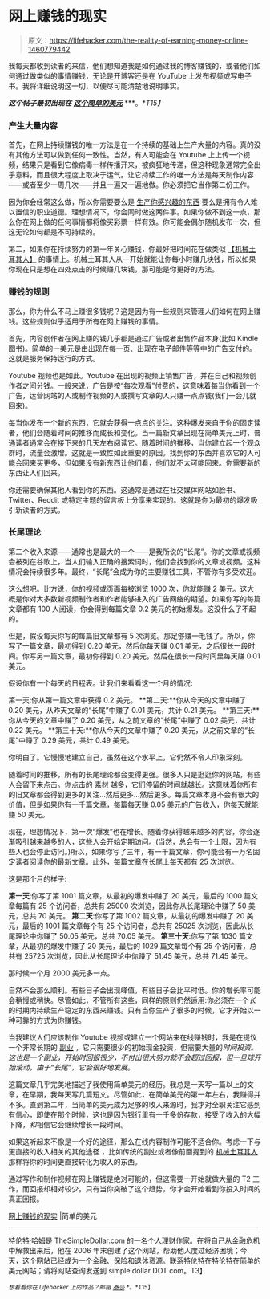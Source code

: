 # 网上赚钱的现实

> 原文：<https://lifehacker.com/the-reality-of-earning-money-online-1460779442>

我每天都收到读者的来信，他们想知道我是如何通过我的博客赚钱的，或者他们如何通过做类似的事情赚钱，无论是开博客还是在 YouTube 上发布视频或写电子书。我将详细说明这一切，以便尽可能清楚地说明事实。



***这个帖子最初出现在*** [***这个简单的美元***](http://www.thesimpledollar.com/the-reality-of-earning-money-online/) ***。**T15】*

### 产生大量内容

首先，在网上持续赚钱的唯一方法是在一个持续的基础上生产大量的内容。真的没有其他方法可以做到任何一致性。当然，有人可能会在 Youtube 上上传一个视频，结果只是看到它像病毒一样传播开来，被疯狂地传递，但这种现象通常完全出乎意料，而且很大程度上取决于运气。让它持续工作的唯一方法是每天制作内容——或者至少一周几次——并且一遍又一遍地做。你必须把它当作第二份工作。

因为你会经常这么做，所以你需要要么是 [生产你感兴趣的东西](https://lifehacker.com/how-can-i-write-a-successful-blog-and-get-more-people-t-1257476541) 要么是拥有令人难以置信的职业道德。理想情况下，你会同时做这两件事。如果你做不到这一点，那么你在网上做的任何事情都将像买彩票一样有效。你可能会偶尔随机发布一次，但这无论如何都是不可持续的。

第二，如果你在持续努力的第一年关心赚钱，你最好把时间花在做类似 [【机械土耳其人】](http://www.mturk.com/) 的事情上。机械土耳其人从一开始就能让你每小时赚几块钱，所以如果你现在只是想在四处点击的时候赚几块钱，那可能是你更好的方法。

### 赚钱的规则

那么，你为什么不马上赚很多钱呢？这是因为有一些规则来管理人们如何在网上赚钱。这些规则似乎适用于所有在网上赚钱的事情。

首先，内容创作者在网上赚的钱几乎都是通过广告或者出售作品本身(比如 Kindle 图书)。简单的一美元是由出现在每一页、出现在电子邮件等等中的广告支付的。这就是服务保持运行的方式。

Youtube 视频也是如此。Youtube 在出现的视频上销售广告，并在自己和视频创作者之间分钱。一般来说，广告是按“每次观看”付费的，这意味着每当你看到一个广告，运营网站的人或制作视频的人或撰写文章的人只赚一点点钱(我们一会儿就回来)。

每当你发布一个新的东西，它就会获得一点点的关注。这种爆发来自于你的固定读者，他们会随着时间的推移而成长和变化。当一篇新文章出现在简单美元上时，普通读者通常会在接下来的几天左右阅读它。随着时间的推移，当你建立起一个观众群时，流量会激增。这就是一致性如此重要的原因。找到你的东西并喜欢它的人可能会回来买更多，但如果没有新东西让他们看，他们就不太可能回来。你需要新的东西让人们回来。

你还需要确保其他人看到你的东西。这通常是通过在社交媒体网站如脸书、Twitter、Reddit 或特定主题的留言板上分享来实现的。这就是你为最初的爆发吸引新读者的方式。

### 长尾理论

第二个收入来源——通常也是最大的一个——是我所说的“长尾”。你的文章或视频会被列在谷歌上，当人们输入正确的搜索词时，他们会找到你的文章或视频。这种情况会持续很多年。最终，“长尾”会成为你的主要赚钱工具，不管你有多受欢迎。

这么想吧。比方说，你的视频或页面每被浏览 1000 次，你就能赚 2 美元。这大概是你对大多数新视频制作者和作者能够进入的广告网络的期望。如果你写的每篇文章都有 100 人阅读，你会得到每篇文章 0.2 美元的初始爆发。这没什么了不起的。

但是，假设每天你写的每篇旧文章都有 5 次浏览。那足够赚一毛钱了。所以，你写了一篇文章，最初得到 0.20 美元，然后你每天赚 0.01 美元，之后很长一段时间。你写另一篇文章，最初你得到 0.20 美元，然后在很长一段时间里每天赚 0.01 美元。

假设你有一个每天的日程表。让我们来看看这一个月的情况:

第一天:你从第一篇文章中获得 0.2 美元。
**第二天:**你从今天的文章中赚了 0.20 美元，从昨天文章的“长尾”中赚了 0.01 美元，共计 0.21 美元。
**第三天:**你从今天的文章中赚了 0.20 美元，从之前文章的“长尾”中赚了 0.02 美元，共计 0.22 美元。
**第三十天:**你从今天的文章中赚了 0.20 美元，从之前文章的“长尾”中赚了 0.29 美元，共计 0.49 美元。

你明白了。它慢慢地建立自己，虽然在这个水平上，它仍然不令人印象深刻。

随着时间的推移，所有的长尾理论都会变得更强。很多人只是逛逛你的网站，有些人会留下来点击。你点击的 [素材](https://lifehacker.com/how-writing-regularly-changed-my-life-and-how-you-can-746865755) 越多，它们停留的时间就越长。这意味着你所有的旧文章都会得到更多的关注…然后更多…然后更多。每篇文章本身不会有很大的价值，但是如果你有一千篇文章，每篇每天赚 0.05 美元的广告收入，你每天就能赚 50 美元。

现在，理想情况下，第一次“爆发”也在增长。随着你获得越来越多的内容，你会逐渐吸引越来越多的人，这些人会开始定期访问。(当然，总会有一个上限，因为有些人也会停止访问。)所以，如果你写了三年，有一千篇文章，你可能会有一万名固定读者阅读你的最新文章。此外，每篇文章在长尾上每天都有 25 次浏览。

这是那个月的样子:

**第一天**:你写了第 1001 篇文章，从最初的爆发中赚了 20 美元，最后的 1000 篇文章每篇有 25 个访问者，总共有 25000 次浏览，因此你从长尾理论中赚了 50 美元，总共 70 美元。
**第二天**:你写了第 1002 篇文章，从最初的爆发中赚了 20 美元，最后的 1001 篇文章每个有 25 个访问者，总共有 25025 次浏览，因此从长尾理论中你赚了 50.05 美元，总共 70.05 美元。
**第三十天**:你写了第 1030 篇文章，从最初的爆发中赚了 20 美元，最后的 1029 篇文章每个有 25 个访问者，总共有 25725 次浏览，因此从长尾理论中你赚了 51.45 美元，总共 71.45 美元。

那时候一个月 2000 美元多一点。

自然不会那么顺利。有些日子会出现峰值，有些日子会比平时低。你的增长率可能会稍慢或稍快。尽管如此，不管所有这些，同样的原则仍然适用:你必须在一个*长*的时期内持续生产稳定的东西来赚钱。只有当你生产了很多的时候，它才开始以一种可靠的方式为你赚钱。

当我建议人们应该制作 Youtube 视频或建立一个网站来在线赚钱时，我是在提议一个非常长期的 [副业](https://lifehacker.com/the-complete-guide-to-making-money-in-your-spare-time-1291903155) ，它只需要很少的初始现金投资，但需要大量的*时间投资。这也是一个副业，开始时回报很少，不付出很大努力就不会超过回报，但一旦球开始滚动，由于“长尾”，它会很好地发展。*

这篇文章几乎完美地描述了我使用简单美元的经历。我总是一天写一篇以上的文章，在早期，我每天写几篇短文。尽管如此，在简单美元的第一年左右，我赚得并不多。直到第二年，当简单的美元成为足够的收入来源时，我才对全职关注它感到有信心，即使在那个时候，这也是因为银行里有一千多份存款，接受了收入的大幅下降，*和*相信它会继续增长一段时间。

如果这听起来不像是一个好的途径，那么在线内容制作可能不适合你。考虑一下与更直接的收入相关的其他途径 ，比如传统的副业或者像前面提到的 [机械土耳其人](http://www.mturk.com/) 那样将你的时间更直接转化为收入的东西。

通过写作和制作视频在网上赚钱是绝对可能的，但这需要一开始就做大量的 T2 工作，而回报却相对较少。只有当你突破了这个趋势，你才会开始看到你投入时间的真正回报。

[网上赚钱的现实](http://www.thesimpledollar.com/the-reality-of-earning-money-online/) |简单的美元

* * *

特伦特·哈姆是 TheSimpleDollar.com 的一名个人理财作家。在将自己从金融危机中解救出来后，他在 2006 年末创建了这个网站，帮助他人度过经济困境；今天，这个网站已经成为一个金融、保险和退休资源。联系特伦特在特伦特在简单的美元网站；请将网站查询发送到 simple dollar DOT com。T3】

<small>*想看看你在 Lifehacker 上的作品？邮箱*</small> [<small>*泰莎*</small>](https://mail.google.com/mail/?view=cm&fs=1&tf=1&to=tessa@lifehacker.com) <small>*。*T15】</small>